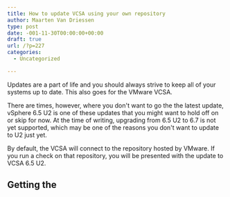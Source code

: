 ```yaml
---
title: How to update VCSA using your own repository
author: Maarten Van Driessen
type: post
date: -001-11-30T00:00:00+00:00
draft: true
url: /?p=227
categories:
  - Uncategorized

---
```

Updates are a part of life and you should always strive to keep all of your systems up to date. This also goes for the VMware VCSA.

There are times, however, where you don't want to go the the latest update, vSphere 6.5 U2 is one of these updates that you might want to hold off on or skip for now. At the time of writing, upgrading from 6.5 U2 to 6.7 is not yet supported, which may be one of the reasons you don't want to update to U2 just yet.

By default, the VCSA will connect to the repository hosted by VMware. If you run a check on that repository, you will be presented with the update to VCSA 6.5 U2.

## Getting the